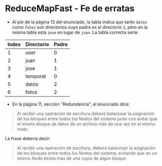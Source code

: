 ReduceMapFast - Fe de erratas
=============================

* Al pie de la página 13 del enunciado, la tabla indica que tanto `datos` como `fotos` son directorios cuyo padre es el directorio `2`, pero en la misma tabla está `jose` en lugar de `juan`. La tabla correcta sería:

| Index | Directorio | Padre |
|-------|------------|-------|
|   1   | user       |   0   |
|   2   | juan       |   1   |
|   3   | jose       |   1   |
|   4   | temporal   |   0   |
|   5   | datos      |   2   |
|   6   | fotos      |   2   |

* En la página 11, sección "Redundancia", el enunciado dice:
> Al recibir una operación de escritura deberá balancear la asignación de los bloques entre todos los Nodos del sistema junto con evitar que el mismo bloque de datos de un archivo más de una vez en el mismo nodo.

La frase debería decir:
> Al recibir una operación de escritura, deberá balancear la asignación de los bloques entre todos los Nodos del sistema, evitando que en un mismo Nodo exista más de una copia de algún bloque.

